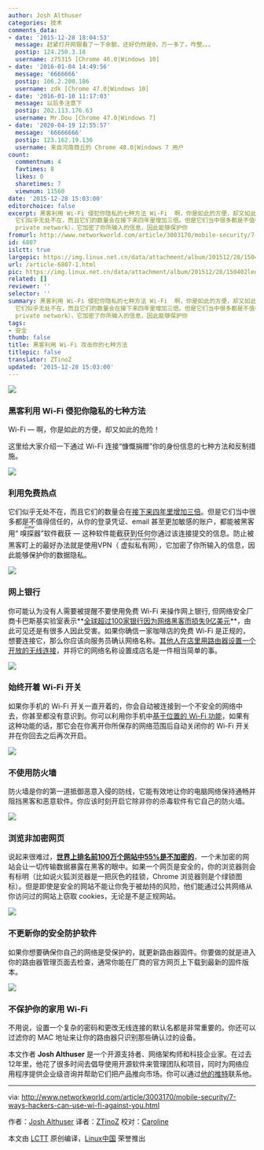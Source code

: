 ```yaml
---
author: Josh Althuser
categories: 技术
comments_data:
- date: '2015-12-28 18:04:53'
  message: 赶紧打开网银看了一下余额，还好仍然是0，万一多了，咋整。。。
  postip: 124.250.3.18
  username: z75315 [Chrome 46.0|Windows 10]
- date: '2016-01-04 14:49:56'
  message: '6666666'
  postip: 106.2.200.186
  username: zdk [Chrome 47.0|Windows 10]
- date: '2016-01-10 11:17:03'
  message: 以后多注意下
  postip: 202.113.176.63
  username: Mr.Dou [Chrome 47.0|Windows 7]
- date: '2020-04-19 12:55:57'
  message: '66666666'
  postip: 123.162.19.136
  username: 来自河南商丘的 Chrome 48.0|Windows 7 用户
count:
  commentnum: 4
  favtimes: 8
  likes: 0
  sharetimes: 7
  viewnum: 11560
date: '2015-12-28 15:03:00'
editorchoice: false
excerpt: 黑客利用 Wi-Fi 侵犯你隐私的七种方法 Wi-Fi  啊，你是如此的方便，却又如此的危险！ 这里给大家介绍一下通过 Wi-Fi 连接慷慨捐赠你的身份信息的七种方法和反制措施。  利用免费热点
  它们似乎无处不在，而且它们的数量会在接下来四年里增加三倍。但是它们当中很多都是不值得信任的，从你的登录凭证、email 甚至更加敏感的账户，都能被黑客用嗅探器（sniffers）软件截获  这种软件能截获到任何你通过该连接提交的信息。防止被黑客盯上的最好办法就是使用VPN（虚拟私有网virtual
  private network），它加密了你所输入的信息，因此能够保护你
fromurl: http://www.networkworld.com/article/3003170/mobile-security/7-ways-hackers-can-use-wi-fi-against-you.html
id: 6807
islctt: true
largepic: https://img.linux.net.cn/data/attachment/album/201512/28/150402led74zjk6d7f3w0b.jpg
url: /article-6807-1.html
pic: https://img.linux.net.cn/data/attachment/album/201512/28/150402led74zjk6d7f3w0b.jpg.thumb.jpg
related: []
reviewer: ''
selector: ''
summary: 黑客利用 Wi-Fi 侵犯你隐私的七种方法 Wi-Fi  啊，你是如此的方便，却又如此的危险！ 这里给大家介绍一下通过 Wi-Fi 连接慷慨捐赠你的身份信息的七种方法和反制措施。  利用免费热点
  它们似乎无处不在，而且它们的数量会在接下来四年里增加三倍。但是它们当中很多都是不值得信任的，从你的登录凭证、email 甚至更加敏感的账户，都能被黑客用嗅探器（sniffers）软件截获  这种软件能截获到任何你通过该连接提交的信息。防止被黑客盯上的最好办法就是使用VPN（虚拟私有网virtual
  private network），它加密了你所输入的信息，因此能够保护你
tags:
- 安全
thumb: false
title: 黑客利用 Wi-Fi 攻击你的七种方法
titlepic: false
translator: ZTinoZ
updated: '2015-12-28 15:03:00'
---
```


![](/data/attachment/album/201512/28/150402led74zjk6d7f3w0b.jpg)


### 黑客利用 Wi-Fi 侵犯你隐私的七种方法


Wi-Fi — 啊，你是如此的方便，却又如此的危险！


这里给大家介绍一下通过 Wi-Fi 连接“慷慨捐赠”你的身份信息的七种方法和反制措施。


![](/data/attachment/album/201512/28/150403q2353vv9225l3ztu.jpg)


### 利用免费热点


它们似乎无处不在，而且它们的数量会在[接下来四年里增加三倍](http://www.pcworld.com/article/243464/number_of_wifi_hotspots_to_quadruple_by_2015_says_study.html)。但是它们当中很多都是不值得信任的，从你的登录凭证、email 甚至更加敏感的账户，都能被黑客用“<ruby> 嗅探器 <rp>  （ </rp> <rt>  sniffer </rt> <rp>  ） </rp></ruby>”软件截获 — 这种软件能截获到任何你通过该连接提交的信息。防止被黑客盯上的最好办法就是使用VPN（<ruby> 虚拟私有网 <rp>  （ </rp> <rt>  virtual private network </rt> <rp>  ） </rp></ruby>），它加密了你所输入的信息，因此能够保护你的数据隐私。


![](/data/attachment/album/201512/28/150403fzoh7nk25k8bxphg.jpg)


### 网上银行


你可能认为没有人需要被提醒不要使用免费 Wi-Fi 来操作网上银行, 但网络安全厂商卡巴斯基实验室表示**[全球超过100家银行因为网络黑客而损失9亿美元](http://www.nytimes.com/2015/02/15/world/bank-hackers-steal-millions-via-malware.html?hp&amp;action=click&amp;pgtype=Homepage&amp;module=first-column-region%C2%AEion=top-news&amp;WT.nav=top-news&amp;_r=3)**，由此可见还是有很多人因此受害。如果你确信一家咖啡店的免费 Wi-Fi 是正规的，想要连接它，那么你应该向服务员确认网络名称。[其他人在店里用路由器设置一个开放的无线连接](http://news.yahoo.com/blogs/upgrade-your-life/banking-online-not-hacked-182159934.html)，并将它的网络名称设置成店名是一件相当简单的事。


![](/data/attachment/album/201512/28/150404kdc4lv9w3ml3973w.jpg)


### 始终开着 Wi-Fi 开关


如果你手机的 Wi-Fi 开关一直开着的，你会自动被连接到一个不安全的网络中去，你甚至都没有意识到。你可以利用你手机中[基于位置的 Wi-Fi 功能](http://pocketnow.com/2014/10/15/should-you-leave-your-smartphones-wifi-on-or-turn-it-off)，如果有这种功能的话，那它会在你离开你所保存的网络范围后自动关闭你的 Wi-Fi 开关并在你回去之后再次开启。


![](/data/attachment/album/201512/28/150404re00e2vverrhfnfv.jpg)


### 不使用防火墙


防火墙是你的第一道抵御恶意入侵的防线，它能有效地让你的电脑网络保持通畅并阻挡黑客和恶意软件。你应该时刻开启它除非你的杀毒软件有它自己的防火墙。


![](/data/attachment/album/201512/28/150405eba2m6aa5yygu1b3.jpg)


### 浏览非加密网页


说起来很难过，**[世界上排名前100万个网站中55%是不加密的](http://www.cnet.com/news/chrome-becoming-tool-in-googles-push-for-encrypted-web/)**，一个未加密的网站会让一切传输数据暴露在黑客的眼中。如果一个网页是安全的，你的浏览器则会有标明（比如说火狐浏览器是一把灰色的挂锁，Chrome 浏览器则是个绿锁图标）。但是即使是安全的网站不能让你免于被劫持的风险，他们能通过公共网络从你访问过的网站上窃取 cookies，无论是不是正规网站。


![](/data/attachment/album/201512/28/150405x3e7ez113e7g3vb2.jpg)


### 不更新你的安全防护软件


如果你想要确保你自己的网络是受保护的，就更新路由器固件。你要做的就是进入你的路由器管理页面去检查，通常你能在厂商的官方网页上下载到最新的固件版本。


![](/data/attachment/album/201512/28/150405azqsozi8zqni3nb7.jpg)


### 不保护你的家用 Wi-Fi


不用说，设置一个复杂的密码和更改无线连接的默认名都是非常重要的。你还可以过滤你的 MAC 地址来让你的路由器只识别那些确认过的设备。


本文作者 **Josh Althuser** 是一个开源支持者、网络架构师和科技企业家。在过去12年里，他花了很多时间去倡导使用开源软件来管理团队和项目，同时为网络应用程序提供企业级咨询并帮助它们把产品推向市场。你可以通过[他的推特](https://twitter.com/JoshAlthuser)联系他。




---


via: <http://www.networkworld.com/article/3003170/mobile-security/7-ways-hackers-can-use-wi-fi-against-you.html>


作者：[Josh Althuser](https://twitter.com/JoshAlthuser) 译者：[ZTinoZ](https://github.com/ZTinoZ) 校对：[Caroline](https://github.com/carolinewuyan)


本文由 [LCTT](https://github.com/LCTT/TranslateProject) 原创编译，[Linux中国](https://linux.cn/) 荣誉推出